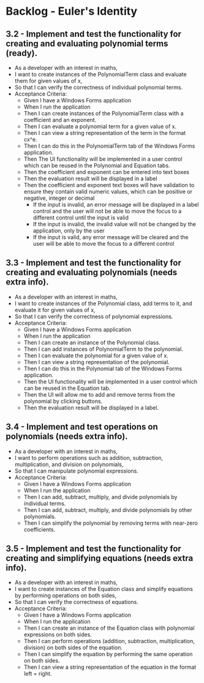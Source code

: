 ﻿# Backlog - Euler's Identity

## 3.2 - Implement and test the functionality for creating and evaluating polynomial terms (ready).

- As a developer with an interest in maths,
- I want to create instances of the PolynomialTerm class and evaluate them for given values of x,
- So that I can verify the correctness of individual polynomial terms.
- Acceptance Criteria:
  - Given I have a Windows Forms application
  - When I run the application
  - Then I can create instances of the PolynomialTerm class with a coefficient and an exponent.
  - Then I can evaluate a polynomial term for a given value of x.
  - Then I can view a string representation of the term in the format cx^e.
  - Then I can do this in the PolynomialTerm tab of the Windows Forms application.
  - Then The UI functionality will be implemented in a user control which can be reused in the Polynomial and Equation tabs.
  - Then the coefficient and exponent can be entered into text boxes
  - Then the evaluation result will be displayed in a label
  - Then the coefficient and exponent text boxes will have validation to ensure they contain valid numeric values, which can be positive or negative, integer or decimal
    - If the input is invalid, an error message will be displayed in a label control and the user will not be able to move the focus to a different control until the input is valid
    - If the input is invalid, the invalid value will not be changed by the application, only by the user
    - If the input is valid, any error message will be cleared and the user will be able to move the focus to a different control

## 3.3 - Implement and test the functionality for creating and evaluating polynomials (needs extra info).

- As a developer with an interest in maths,
- I want to create instances of the Polynomial class, add terms to it, and evaluate it for given values of x,
- So that I can verify the correctness of polynomial expressions.
- Acceptance Criteria:
  - Given I have a Windows Forms application
  - When I run the application
  - Then I can create an instance of the Polynomial class.
  - Then I can add instances of PolynomialTerm to the polynomial.
  - Then I can evaluate the polynomial for a given value of x.
  - Then I can view a string representation of the polynomial.
  - Then I can do this in the Polynomial tab of the Windows Forms application.
  - Then the UI functionality will be implemented in a user control which can be reused in the Equation tab.
  - Then the UI will allow me to add and remove terms from the polynomial by clicking buttons.
  - Then the evaluation result will be displayed in a label.

## 3.4 - Implement and test operations on polynomials (needs extra info).

- As a developer with an interest in maths,
- I want to perform operations such as addition, subtraction, multiplication, and division on polynomials,
- So that I can manipulate polynomial expressions.
- Acceptance Criteria:
  - Given I have a Windows Forms application
  - When I run the application
  - Then I can add, subtract, multiply, and divide polynomials by individual terms.
  - Then I can add, subtract, multiply, and divide polynomials by other polynomials.
  - Then I can simplify the polynomial by removing terms with near-zero coefficients.

## 3.5 - Implement and test the functionality for creating and simplifying equations (needs extra info).

- As a developer with an interest in maths,
- I want to create instances of the Equation class and simplify equations by performing operations on both sides,
- So that I can verify the correctness of equations.
- Acceptance Criteria:
  - Given I have a Windows Forms application
  - When I run the application
  - Then I can create an instance of the Equation class with polynomial expressions on both sides.
  - Then I can perform operations (addition, subtraction, multiplication, division) on both sides of the equation.
  - Then I can simplify the equation by performing the same operation on both sides.
  - Then I can view a string representation of the equation in the format left = right.
